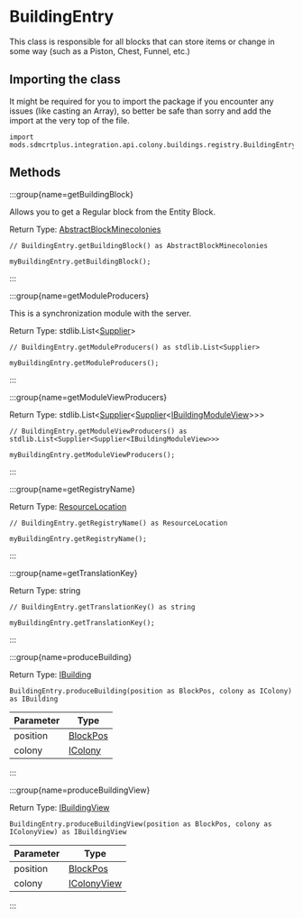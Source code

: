 # BuildingEntry

This class is responsible for all blocks that can store items or change in some way (such as a Piston, Chest, Funnel, etc.)

## Importing the class

It might be required for you to import the package if you encounter any issues (like casting an Array), so better be safe than sorry and add the import at the very top of the file.
```zenscript
import mods.sdmcrtplus.integration.api.colony.buildings.registry.BuildingEntry;
```


## Methods

:::group{name=getBuildingBlock}

Allows you to get a Regular block from the Entity Block.

Return Type: [AbstractBlockMinecolonies](/mods/sdmcrtplus/integration/minecolonies/api/blocks/AbstractBlockMinecolonies)

```zenscript
// BuildingEntry.getBuildingBlock() as AbstractBlockMinecolonies

myBuildingEntry.getBuildingBlock();
```

:::

:::group{name=getModuleProducers}

This is a synchronization module with the server.

Return Type: stdlib.List&lt;[Supplier](/mods/sdmcrtplus/utils/Supplier)&gt;

```zenscript
// BuildingEntry.getModuleProducers() as stdlib.List<Supplier>

myBuildingEntry.getModuleProducers();
```

:::

:::group{name=getModuleViewProducers}

Return Type: stdlib.List&lt;[Supplier](/mods/sdmcrtplus/utils/Supplier)&lt;[Supplier](/mods/sdmcrtplus/utils/Supplier)&lt;[IBuildingModuleView](/mods/sdmcrtplus/integration/minecolonies/api/colony/buildings/registry/IBuildingModuleView)&gt;&gt;&gt;

```zenscript
// BuildingEntry.getModuleViewProducers() as stdlib.List<Supplier<Supplier<IBuildingModuleView>>>

myBuildingEntry.getModuleViewProducers();
```

:::

:::group{name=getRegistryName}

Return Type: [ResourceLocation](/vanilla/api/resource/ResourceLocation)

```zenscript
// BuildingEntry.getRegistryName() as ResourceLocation

myBuildingEntry.getRegistryName();
```

:::

:::group{name=getTranslationKey}

Return Type: string

```zenscript
// BuildingEntry.getTranslationKey() as string

myBuildingEntry.getTranslationKey();
```

:::

:::group{name=produceBuilding}

Return Type: [IBuilding](/mods/sdmcrtplus/integration/minecolonies/api/colony/buildings/IBuilding)

```zenscript
BuildingEntry.produceBuilding(position as BlockPos, colony as IColony) as IBuilding
```

| Parameter |                                  Type                                   |
|-----------|-------------------------------------------------------------------------|
| position  | [BlockPos](/vanilla/api/util/math/BlockPos)                             |
| colony    | [IColony](/mods/sdmcrtplus/integration/minecolonies/api/colony/IColony) |


:::

:::group{name=produceBuildingView}

Return Type: [IBuildingView](/mods/sdmcrtplus/integration/minecolonies/api/colony/buildings/views/IBuildingView)

```zenscript
BuildingEntry.produceBuildingView(position as BlockPos, colony as IColonyView) as IBuildingView
```

| Parameter |                                      Type                                       |
|-----------|---------------------------------------------------------------------------------|
| position  | [BlockPos](/vanilla/api/util/math/BlockPos)                                     |
| colony    | [IColonyView](/mods/sdmcrtplus/integration/minecolonies/api/colony/IColonyView) |


:::



